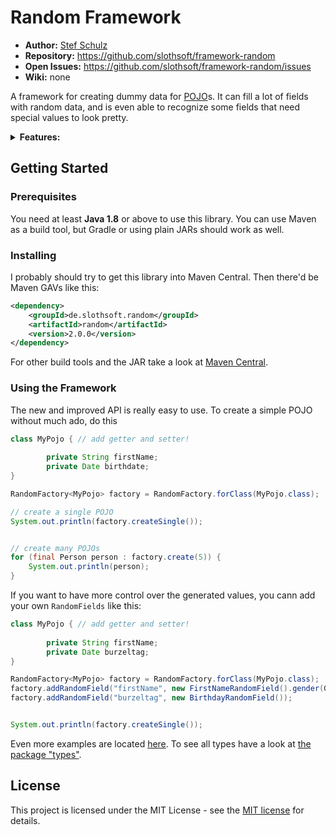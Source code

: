 # Random Framework

- **Author:** [Stef Schulz](mailto:s.schulz@slothsoft.de)
- **Repository:** <https://github.com/slothsoft/framework-random>
- **Open Issues:** <https://github.com/slothsoft/framework-random/issues>
- **Wiki:** none


A framework for creating dummy data for [POJO](https://de.wikipedia.org/wiki/Plain_Old_Java_Object)s. It can fill a lot of fields with random data, and is even able to recognize some fields that need special values to look pretty.

<details><summary><b>Features:</b></summary>
<p>
- `BigDecimal`
- `BigInteger`
- `Date` (and "birthdays", which have another range)
- `Double` and `double`
- `Float` and `float`
- `Integer` and `int`
- `Long` and `long`
- `Short` and `short`
- some special `Strings`
    * cities
    * first names
    * last names
    * streets (with house number)
</p>
</details>
     
## Getting Started

### Prerequisites

You need at least **Java 1.8** or above to use this library. You can use Maven as a build tool, but Gradle or using plain JARs should work as well.

### Installing

I probably should try to get this library into Maven Central. Then there'd be Maven GAVs like this:

```xml
<dependency>
	<groupId>de.slothsoft.random</groupId>
	<artifactId>random</artifactId>
	<version>2.0.0</version>
</dependency>
```

For other build tools and the JAR take a look at [Maven Central](https://mvnrepository.com/artifact/junit/junit).


### Using the Framework

The new and improved API is really easy to use. To create a simple POJO without much ado, do this

```java
class MyPojo { // add getter and setter!
	
		private String firstName;
		private Date birthdate;
}

RandomFactory<MyPojo> factory = RandomFactory.forClass(MyPojo.class);

// create a single POJO
System.out.println(factory.createSingle());


// create many POJOs
for (final Person person : factory.create(5)) {
	System.out.println(person);
}
```

If you want to have more control over the generated values, you cann add your own `RandomFields` like this:


```java
class MyPojo { // add getter and setter!
	
		private String firstName;
		private Date burzeltag;
}

RandomFactory<MyPojo> factory = RandomFactory.forClass(MyPojo.class);
factory.addRandomField("firstName", new FirstNameRandomField().gender(Gender.MALE));
factory.addRandomField("burzeltag", new BirthdayRandomField());


System.out.println(factory.createSingle());
```

Even more examples are located [here](random-example/src/main/java/de/slothsoft/random/example). To see all types have a look at [the package "types"](random/src/main/java/de/slothsoft/random/types).


## License

This project is licensed under the MIT License - see the [MIT license](https://opensource.org/licenses/MIT) for details.
